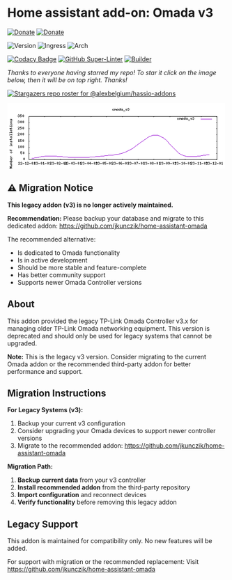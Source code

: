 # Home assistant add-on: Omada v3

[![Donate][donation-badge]](https://www.buymeacoffee.com/alexbelgium)
[![Donate][paypal-badge]](https://www.paypal.com/donate/?hosted_button_id=DZFULJZTP3UQA)

![Version](https://img.shields.io/badge/dynamic/yaml?label=Version&query=%24.version&url=https%3A%2F%2Fraw.githubusercontent.com%2Falexbelgium%2Fhassio-addons%2Fmaster%2Fomada_v3%2Fconfig.yaml)
![Ingress](https://img.shields.io/badge/dynamic/yaml?label=Ingress&query=%24.ingress&url=https%3A%2F%2Fraw.githubusercontent.com%2Falexbelgium%2Fhassio-addons%2Fmaster%2Fomada_v3%2Fconfig.yaml)
![Arch](https://img.shields.io/badge/dynamic/yaml?color=success&label=Arch&query=%24.arch&url=https%3A%2F%2Fraw.githubusercontent.com%2Falexbelgium%2Fhassio-addons%2Fmaster%2Fomada_v3%2Fconfig.yaml)

[![Codacy Badge](https://app.codacy.com/project/badge/Grade/9c6cf10bdbba45ecb202d7f579b5be0e)](https://www.codacy.com/gh/alexbelgium/hassio-addons/dashboard?utm_source=github.com&utm_medium=referral&utm_content=alexbelgium/hassio-addons&utm_campaign=Badge_Grade)
[![GitHub Super-Linter](https://img.shields.io/github/actions/workflow/status/alexbelgium/hassio-addons/weekly-supelinter.yaml?label=Lint%20code%20base)](https://github.com/alexbelgium/hassio-addons/actions/workflows/weekly-supelinter.yaml)
[![Builder](https://img.shields.io/github/actions/workflow/status/alexbelgium/hassio-addons/onpush_builder.yaml?label=Builder)](https://github.com/alexbelgium/hassio-addons/actions/workflows/onpush_builder.yaml)

[donation-badge]: https://img.shields.io/badge/Buy%20me%20a%20coffee%20(no%20paypal)-%23d32f2f?logo=buy-me-a-coffee&style=flat&logoColor=white
[paypal-badge]: https://img.shields.io/badge/Buy%20me%20a%20coffee%20with%20Paypal-0070BA?logo=paypal&style=flat&logoColor=white

_Thanks to everyone having starred my repo! To star it click on the image below, then it will be on top right. Thanks!_

[![Stargazers repo roster for @alexbelgium/hassio-addons](https://raw.githubusercontent.com/alexbelgium/hassio-addons/master/.github/stars2.svg)](https://github.com/alexbelgium/hassio-addons/stargazers)

![downloads evolution](https://raw.githubusercontent.com/alexbelgium/hassio-addons/master/omada_v3/stats.png)

## ⚠️ Migration Notice

**This legacy addon (v3) is no longer actively maintained.**

**Recommendation:** Please backup your database and migrate to this dedicated addon: https://github.com/jkunczik/home-assistant-omada

The recommended alternative:
- Is dedicated to Omada functionality  
- Is in active development
- Should be more stable and feature-complete
- Has better community support
- Supports newer Omada Controller versions

## About

This addon provided the legacy TP-Link Omada Controller v3.x for managing older TP-Link Omada networking equipment. This version is deprecated and should only be used for legacy systems that cannot be upgraded.

**Note:** This is the legacy v3 version. Consider migrating to the current Omada addon or the recommended third-party addon for better performance and support.

## Migration Instructions

**For Legacy Systems (v3):**
1. Backup your current v3 configuration
2. Consider upgrading your Omada devices to support newer controller versions
3. Migrate to the recommended addon: https://github.com/jkunczik/home-assistant-omada

**Migration Path:**
1. **Backup current data** from your v3 controller
2. **Install recommended addon** from the third-party repository
3. **Import configuration** and reconnect devices
4. **Verify functionality** before removing this legacy addon

## Legacy Support

This addon is maintained for compatibility only. No new features will be added.

For support with migration or the recommended replacement: Visit https://github.com/jkunczik/home-assistant-omada

[repository]: https://github.com/alexbelgium/hassio-addons
